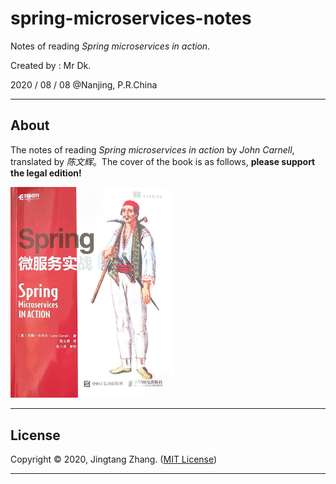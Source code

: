 # spring-microservices-notes

Notes of reading *Spring microservices in action*.

Created by : Mr Dk.

2020 / 08 / 08 @Nanjing, P.R.China

---

## About

The notes of reading *Spring microservices in action* by *John Carnell*, translated by *陈文辉*。The cover of the book is as follows, **please support the legal edition!**

<img src="./book.png" alt="book" style="zoom:33%;" />

---

## License

Copyright © 2020, Jingtang Zhang. ([MIT License](LICENSE))

---

